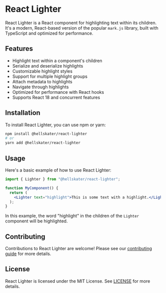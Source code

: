 # React Lighter

React Lighter is a React component for highlighting text within its children. It's a modern, React-based version of the popular `mark.js` library, built with TypeScript and optimized for performance.

## Features

- Highlight text within a component's children
- Serialize and deserialize highlights
- Customizable highlight styles
- Support for multiple highlight groups
- Attach metadata to highlights
- Navigate through highlights
- Optimized for performance with React hooks
- Supports React 18 and concurrent features

## Installation

To install React Lighter, you can use npm or yarn:

```bash
npm install @hellskater/react-lighter
# or
yarn add @hellskater/react-lighter
```

## Usage

Here's a basic example of how to use React Lighter:

```jsx
import { Lighter } from "@hellskater/react-lighter";

function MyComponent() {
  return (
    <Lighter text="highlight">This is some text with a highlight.</Lighter>
  );
}
```

In this example, the word "highlight" in the children of the `Lighter` component will be highlighted.

## Contributing

Contributions to React Lighter are welcome! Please see our [contributing guide](https://github.com/hellskater/react-lighter/CONTRIBUTING.md) for more details.

## License

React Lighter is licensed under the MIT License. See [LICENSE](https://github.com/hellskater/react-lighter/LICENSE) for more details.
